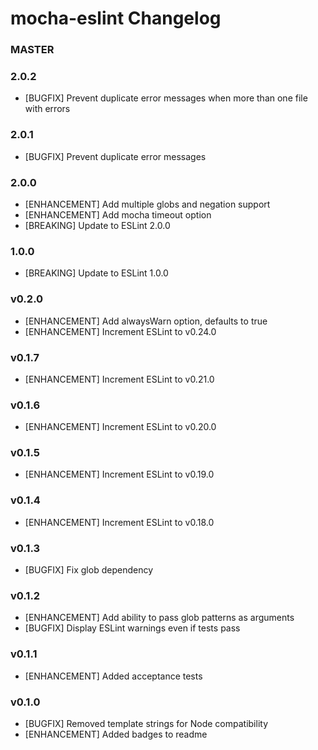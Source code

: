 # mocha-eslint Changelog

### MASTER

### 2.0.2
* [BUGFIX] Prevent duplicate error messages when more than one file with errors

### 2.0.1
* [BUGFIX] Prevent duplicate error messages

### 2.0.0
* [ENHANCEMENT] Add multiple globs and negation support
* [ENHANCEMENT] Add mocha timeout option
* [BREAKING] Update to ESLint 2.0.0

### 1.0.0
* [BREAKING] Update to ESLint 1.0.0

### v0.2.0
* [ENHANCEMENT] Add alwaysWarn option, defaults to true
* [ENHANCEMENT] Increment ESLint to v0.24.0

### v0.1.7
* [ENHANCEMENT] Increment ESLint to v0.21.0

### v0.1.6
* [ENHANCEMENT] Increment ESLint to v0.20.0

### v0.1.5
* [ENHANCEMENT] Increment ESLint to v0.19.0

### v0.1.4
* [ENHANCEMENT] Increment ESLint to v0.18.0

### v0.1.3
* [BUGFIX] Fix glob dependency

### v0.1.2
* [ENHANCEMENT] Add ability to pass glob patterns as arguments
* [BUGFIX] Display ESLint warnings even if tests pass

### v0.1.1
* [ENHANCEMENT] Added acceptance tests

### v0.1.0
* [BUGFIX] Removed template strings for Node compatibility
* [ENHANCEMENT] Added badges to readme
